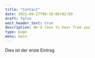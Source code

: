 ```yaml
---
title: "Contact"
date: 2022-09-27T08:18:06+02:00
draft: false
omit_header_text: true
description: We'd love to hear from you
type: page
menu: main
---
```


Dies ist der erste Eintrag
